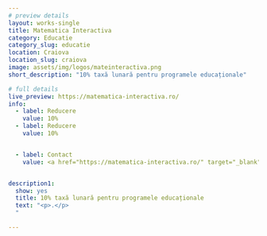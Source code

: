 ```yaml
---
# preview details
layout: works-single
title: Matematica Interactiva
category: Educatie
category_slug: educatie
location: Craiova
location_slug: craiova
image: assets/img/logos/mateinteractiva.png
short_description: "10% taxă lunară pentru programele educaționale"

# full details
live_preview: https://matematica-interactiva.ro/
info:
  - label: Reducere
    value: 10%
  - label: Reducere
    value: 10%


  - label: Contact
    value: <a href="https://matematica-interactiva.ro/" target="_blank">Website</a>


description1:
  show: yes
  title: 10% taxă lunară pentru programele educaționale
  text: "<p>.</p>
  "

---
```

